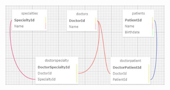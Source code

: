 <img align="center" class="ReadMeImg"> ![alt text](https://github.com/keidsiri/DoctorOffice/blob/main/DoctorOffice/wwwroot/Img/sql.JPG?raw=true)